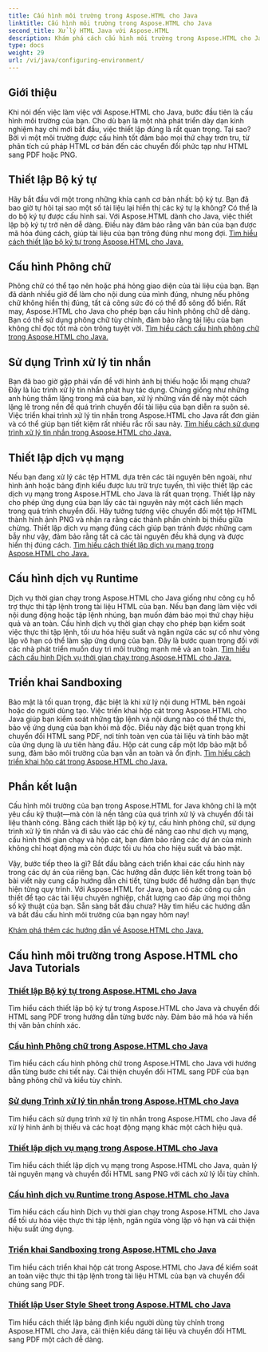 ```yaml
---
title: Cấu hình môi trường trong Aspose.HTML cho Java
linktitle: Cấu hình môi trường trong Aspose.HTML cho Java
second_title: Xử lý HTML Java với Aspose.HTML
description: Khám phá cách cấu hình môi trường trong Aspose.HTML cho Java. Tìm hiểu cách thiết lập bộ ký tự, cấu hình phông chữ và sử dụng trình xử lý tin nhắn hiệu quả.
type: docs
weight: 29
url: /vi/java/configuring-environment/
---
```

## Giới thiệu

Khi nói đến việc làm việc với Aspose.HTML cho Java, bước đầu tiên là cấu hình môi trường của bạn. Cho dù bạn là một nhà phát triển dày dạn kinh nghiệm hay chỉ mới bắt đầu, việc thiết lập đúng là rất quan trọng. Tại sao? Bởi vì một môi trường được cấu hình tốt đảm bảo mọi thứ chạy trơn tru, từ phân tích cú pháp HTML cơ bản đến các chuyển đổi phức tạp như HTML sang PDF hoặc PNG.

## Thiết lập Bộ ký tự

Hãy bắt đầu với một trong những khía cạnh cơ bản nhất: bộ ký tự. Bạn đã bao giờ tự hỏi tại sao một số tài liệu lại hiển thị các ký tự lạ không? Có thể là do bộ ký tự được cấu hình sai. Với Aspose.HTML dành cho Java, việc thiết lập bộ ký tự trở nên dễ dàng. Điều này đảm bảo rằng văn bản của bạn được mã hóa đúng cách, giúp tài liệu của bạn trông đúng như mong đợi.
[Tìm hiểu cách thiết lập bộ ký tự trong Aspose.HTML cho Java.](./set-character-set/)

## Cấu hình Phông chữ

Phông chữ có thể tạo nên hoặc phá hỏng giao diện của tài liệu của bạn. Bạn đã dành nhiều giờ để làm cho nội dung của mình đúng, nhưng nếu phông chữ không hiển thị đúng, tất cả công sức đó có thể đổ sông đổ biển. Rất may, Aspose.HTML cho Java cho phép bạn cấu hình phông chữ dễ dàng. Bạn có thể sử dụng phông chữ tùy chỉnh, đảm bảo rằng tài liệu của bạn không chỉ đọc tốt mà còn trông tuyệt vời.
[Tìm hiểu cách cấu hình phông chữ trong Aspose.HTML cho Java.](./configure-fonts/)

## Sử dụng Trình xử lý tin nhắn

Bạn đã bao giờ gặp phải vấn đề với hình ảnh bị thiếu hoặc lỗi mạng chưa? Đây là lúc trình xử lý tin nhắn phát huy tác dụng. Chúng giống như những anh hùng thầm lặng trong mã của bạn, xử lý những vấn đề này một cách lặng lẽ trong nền để quá trình chuyển đổi tài liệu của bạn diễn ra suôn sẻ. Việc triển khai trình xử lý tin nhắn trong Aspose.HTML cho Java rất đơn giản và có thể giúp bạn tiết kiệm rất nhiều rắc rối sau này.
[Tìm hiểu cách sử dụng trình xử lý tin nhắn trong Aspose.HTML cho Java.](./use-message-handlers/)

## Thiết lập dịch vụ mạng

Nếu bạn đang xử lý các tệp HTML dựa trên các tài nguyên bên ngoài, như hình ảnh hoặc bảng định kiểu được lưu trữ trực tuyến, thì việc thiết lập các dịch vụ mạng trong Aspose.HTML cho Java là rất quan trọng. Thiết lập này cho phép ứng dụng của bạn lấy các tài nguyên này một cách liền mạch trong quá trình chuyển đổi. Hãy tưởng tượng việc chuyển đổi một tệp HTML thành hình ảnh PNG và nhận ra rằng các thành phần chính bị thiếu giữa chừng. Thiết lập dịch vụ mạng đúng cách giúp bạn tránh được những cạm bẫy như vậy, đảm bảo rằng tất cả các tài nguyên đều khả dụng và được hiển thị đúng cách.
[Tìm hiểu cách thiết lập dịch vụ mạng trong Aspose.HTML cho Java.](./setup-network-service/)

## Cấu hình dịch vụ Runtime

Dịch vụ thời gian chạy trong Aspose.HTML cho Java giống như công cụ hỗ trợ thực thi tập lệnh trong tài liệu HTML của bạn. Nếu bạn đang làm việc với nội dung động hoặc tập lệnh nhúng, bạn muốn đảm bảo mọi thứ chạy hiệu quả và an toàn. Cấu hình dịch vụ thời gian chạy cho phép bạn kiểm soát việc thực thi tập lệnh, tối ưu hóa hiệu suất và ngăn ngừa các sự cố như vòng lặp vô hạn có thể làm sập ứng dụng của bạn. Đây là bước quan trọng đối với các nhà phát triển muốn duy trì môi trường mạnh mẽ và an toàn.
[Tìm hiểu cách cấu hình Dịch vụ thời gian chạy trong Aspose.HTML cho Java.](./configure-runtime-service/)

## Triển khai Sandboxing

Bảo mật là tối quan trọng, đặc biệt là khi xử lý nội dung HTML bên ngoài hoặc do người dùng tạo. Việc triển khai hộp cát trong Aspose.HTML cho Java giúp bạn kiểm soát những tập lệnh và nội dung nào có thể thực thi, bảo vệ ứng dụng của bạn khỏi mã độc. Điều này đặc biệt quan trọng khi chuyển đổi HTML sang PDF, nơi tính toàn vẹn của tài liệu và tính bảo mật của ứng dụng là ưu tiên hàng đầu. Hộp cát cung cấp một lớp bảo mật bổ sung, đảm bảo môi trường của bạn vẫn an toàn và ổn định.
[Tìm hiểu cách triển khai hộp cát trong Aspose.HTML cho Java.](./implement-sandboxing/)


## Phần kết luận

Cấu hình môi trường của bạn trong Aspose.HTML for Java không chỉ là một yêu cầu kỹ thuật—mà còn là nền tảng của quá trình xử lý và chuyển đổi tài liệu thành công. Bằng cách thiết lập bộ ký tự, cấu hình phông chữ, sử dụng trình xử lý tin nhắn và đi sâu vào các chủ đề nâng cao như dịch vụ mạng, cấu hình thời gian chạy và hộp cát, bạn đảm bảo rằng các dự án của mình không chỉ hoạt động mà còn được tối ưu hóa cho hiệu suất và bảo mật.

Vậy, bước tiếp theo là gì? Bắt đầu bằng cách triển khai các cấu hình này trong các dự án của riêng bạn. Các hướng dẫn được liên kết trong toàn bộ bài viết này cung cấp hướng dẫn chi tiết, từng bước để hướng dẫn bạn thực hiện từng quy trình. Với Aspose.HTML for Java, bạn có các công cụ cần thiết để tạo các tài liệu chuyên nghiệp, chất lượng cao đáp ứng mọi thông số kỹ thuật của bạn. Sẵn sàng bắt đầu chưa? Hãy tìm hiểu các hướng dẫn và bắt đầu cấu hình môi trường của bạn ngay hôm nay!

[Khám phá thêm các hướng dẫn về Aspose.HTML cho Java.](https://reference.aspose.com/words/net/)

## Cấu hình môi trường trong Aspose.HTML cho Java Tutorials
### [Thiết lập Bộ ký tự trong Aspose.HTML cho Java](./set-character-set/)
Tìm hiểu cách thiết lập bộ ký tự trong Aspose.HTML cho Java và chuyển đổi HTML sang PDF trong hướng dẫn từng bước này. Đảm bảo mã hóa và hiển thị văn bản chính xác.
### [Cấu hình Phông chữ trong Aspose.HTML cho Java](./configure-fonts/)
Tìm hiểu cách cấu hình phông chữ trong Aspose.HTML cho Java với hướng dẫn từng bước chi tiết này. Cải thiện chuyển đổi HTML sang PDF của bạn bằng phông chữ và kiểu tùy chỉnh.
### [Sử dụng Trình xử lý tin nhắn trong Aspose.HTML cho Java](./use-message-handlers/)
Tìm hiểu cách sử dụng trình xử lý tin nhắn trong Aspose.HTML cho Java để xử lý hình ảnh bị thiếu và các hoạt động mạng khác một cách hiệu quả.
### [Thiết lập dịch vụ mạng trong Aspose.HTML cho Java](./setup-network-service/)
Tìm hiểu cách thiết lập dịch vụ mạng trong Aspose.HTML cho Java, quản lý tài nguyên mạng và chuyển đổi HTML sang PNG với cách xử lý lỗi tùy chỉnh.
### [Cấu hình dịch vụ Runtime trong Aspose.HTML cho Java](./configure-runtime-service/)
Tìm hiểu cách cấu hình Dịch vụ thời gian chạy trong Aspose.HTML cho Java để tối ưu hóa việc thực thi tập lệnh, ngăn ngừa vòng lặp vô hạn và cải thiện hiệu suất ứng dụng.
### [Triển khai Sandboxing trong Aspose.HTML cho Java](./implement-sandboxing/)
Tìm hiểu cách triển khai hộp cát trong Aspose.HTML cho Java để kiểm soát an toàn việc thực thi tập lệnh trong tài liệu HTML của bạn và chuyển đổi chúng sang PDF.
### [Thiết lập User Style Sheet trong Aspose.HTML cho Java](./set-user-style-sheet/)
Tìm hiểu cách thiết lập bảng định kiểu người dùng tùy chỉnh trong Aspose.HTML cho Java, cải thiện kiểu dáng tài liệu và chuyển đổi HTML sang PDF một cách dễ dàng.